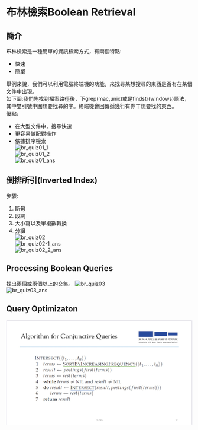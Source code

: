 # 布林檢索Boolean Retrieval
## 簡介
布林檢索是一種簡單的資訊檢索方式，有兩個特點:             
* 快速      
* 簡單     

舉例來說，我們可以利用電腦終端機的功能，來找尋某想搜尋的東西是否有在某個文件中出現。      
如下圖:我們先找到檔案路徑後，下grep(mac,unix)或是findstr(windows)語法，其中雙引號中圍想要找尋的字。終端機會回傳遞幾行有你ㄒ想要找的東西。   
優點:    
* 在大型文件中，搜尋快速     
* 更容易做配對操作    
* 依據排序檢索      
![br_quiz01_1](https://github.com/yenchungLin/study/tree/master/資訊檢索/picture/br_.quiz01-1.jpg)   
![br_quiz01_2](https://github.com/yenchungLin/study/tree/master/資訊檢索/picture/br_.quiz01-2.jpg)    
![br_quiz01_ans](https://github.com/yenchungLin/study/tree/master/資訊檢索/picture/br_.quiz01_ans.jpg)   
## 倒排所引(Inverted Index)
步驟:   
1. 斷句
2. 段詞     
3. 大小寫以及單複數轉換      
4. 分組     
![br_quiz02](https://github.com/yenchungLin/study/tree/master/資訊檢索/picture/br_.quiz02.jpg)    
![br_quiz02-1_ans](https://github.com/yenchungLin/study/tree/master/資訊檢索/picture/br_.quiz02-1_ans.jpg)   
![br_quiz02_2_ans](https://github.com/yenchungLin/study/tree/master/資訊檢索/picture/br_.quiz02-2_ans.jpg)
## Processing Boolean Queries
找出兩個或兩個以上的交集。
![br_quiz03](https://github.com/yenchungLin/study/tree/master/資訊檢索/picture/br_.quiz03.jpg)    
![br_quiz03_ans](https://github.com/yenchungLin/study/tree/master/資訊檢索/picture/br_.quiz03_ans.jpg) 
## Query Optimizaton
![BR](https://github.com/yenchungLin/study/blob/tree/資訊檢索/picture/BR.jpg)
